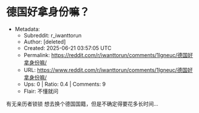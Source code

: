 # 德国好拿身份嘛？

- Metadata:
  - Subreddit: r_iwanttorun
  - Author: [deleted]
  - Created: 2025-06-21 03:57:05 UTC
  - Permalink: https://reddit.com/r/iwanttorun/comments/1lgneuc/德国好拿身份嘛/
  - URL: https://www.reddit.com/r/iwanttorun/comments/1lgneuc/德国好拿身份嘛/
  - Ups: 0 | Ratio: 0.4 | Comments: 9
  - Flair: 不懂就问


有无亲历者锁锁 想去换个德国国籍，但是不确定得要花多长时间…

